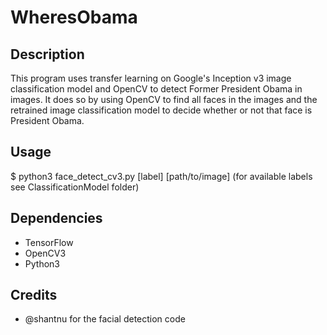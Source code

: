 # WheresObama

## Description
This program uses transfer learning on Google's Inception v3 image classification model and OpenCV to detect Former President Obama in images. It does so by using OpenCV to find all faces in the images and the retrained image classification model to decide whether or not that face is President Obama. 

## Usage
$ python3 face_detect_cv3.py [label] [path/to/image]
(for available labels see ClassificationModel folder)

## Dependencies
* TensorFlow
* OpenCV3
* Python3

## Credits
* @shantnu for the facial detection code 
